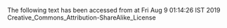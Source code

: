 The following text has been accessed from at Fri Aug 9 01:14:26 IST 2019
Creative_Commons_Attribution-ShareAlike_License
